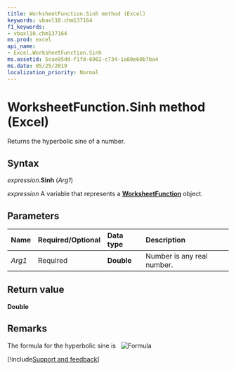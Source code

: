 ```yaml
---
title: WorksheetFunction.Sinh method (Excel)
keywords: vbaxl10.chm137164
f1_keywords:
- vbaxl10.chm137164
ms.prod: excel
api_name:
- Excel.WorksheetFunction.Sinh
ms.assetid: 5cae95dd-f1fd-6902-c734-1a80e60b7ba4
ms.date: 05/25/2019
localization_priority: Normal
---
```



# WorksheetFunction.Sinh method (Excel)

Returns the hyperbolic sine of a number.


## Syntax

_expression_.**Sinh** (_Arg1_)

_expression_ A variable that represents a **[WorksheetFunction](Excel.WorksheetFunction.md)** object.


## Parameters

|Name|Required/Optional|Data type|Description|
|:-----|:-----|:-----|:-----|
| _Arg1_|Required| **Double**|Number is any real number.|

## Return value

**Double**


## Remarks

The formula for the hyperbolic sine is &nbsp; ![Formula](../images/awfsinh_ZA06051240.gif)




[!include[Support and feedback](~/includes/feedback-boilerplate.md)]
